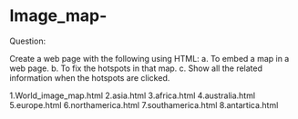 # Image_map- 

Question: 

Create a web page with the following using HTML:
a.	To embed a map in a web page. 
b.	To fix the hotspots in that map. 
c.	Show all the related information when the hotspots are clicked. 

1.World_image_map.html 
2.asia.html 
3.africa.html 
4.australia.html 
5.europe.html 
6.northamerica.html 
7.southamerica.html 
8.antartica.html 



